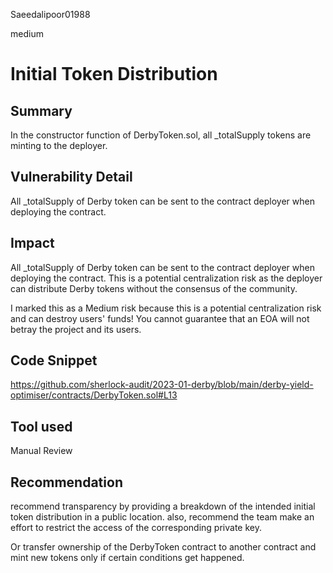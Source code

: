 Saeedalipoor01988

medium

# Initial Token Distribution

## Summary
In the constructor function of DerbyToken.sol, all _totalSupply tokens are minting to the deployer.

## Vulnerability Detail
All _totalSupply of Derby token can be sent to the contract deployer when deploying the contract. 

## Impact
All _totalSupply of Derby token can be sent to the contract deployer when deploying the contract. This is a potential centralization risk as the deployer can distribute Derby tokens without the consensus of the community.

I marked this as a Medium risk because this is a potential centralization risk and can destroy users' funds! You cannot guarantee that an EOA will not betray the project and its users.

## Code Snippet
https://github.com/sherlock-audit/2023-01-derby/blob/main/derby-yield-optimiser/contracts/DerbyToken.sol#L13

## Tool used
Manual Review

## Recommendation
recommend transparency by providing a breakdown of the intended initial token distribution in a public location. also, recommend the team make an effort to restrict the access of the corresponding private key.

Or transfer ownership of the DerbyToken contract to another contract and mint new tokens only if certain conditions get happened. 